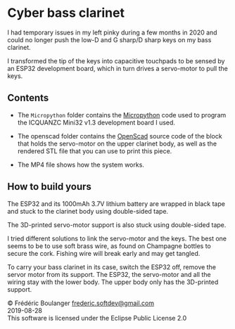 Cyber bass clarinet
=====================
I had temporary issues in my left pinky during a few months in 2020 and could no longer push the low-D and G sharp/D sharp keys on my bass clarinet.

I transformed the tip of the keys into capacitive touchpads to be sensed by an ESP32 development board, which in turn drives a servo-motor to pull the keys.

Contents
--------
* The ```Micropython``` folder contains the [Micropython](https://micropython.org/) code used to program the ICQUANZC Mini32 v1.3 development board I used.

* The openscad folder contains the [OpenScad](https://www.openscad.org/) source code of the block that holds the servo-motor on the upper clarinet body, as well as the rendered STL file that you can use to print this piece.

* The MP4 file shows how the system works.

How to build yours
------------------
The ESP32 and its 1000mAh 3.7V lithium battery are wrapped in black tape and stuck to the clarinet body using double-sided tape.

The 3D-printed servo-motor support is also stuck using double-sided tape.

I tried different solutions to link the servo-motor and the keys.
The best one seems to be to use soft brass wire, as found on Champagne bottles to secure the cork.
Fishing wire will break early and may get tangled.

To carry your bass clarinet in its case, switch the ESP32 off, remove the servor motor from its support.
The ESP32, the servo-motor and all the wiring stay with the lower body.
The upper body only has the 3D-printed support.

© Frédéric Boulanger frederic.softdev@gmail.com  
2019-08-28  
This software is licensed under the Eclipse Public License 2.0
